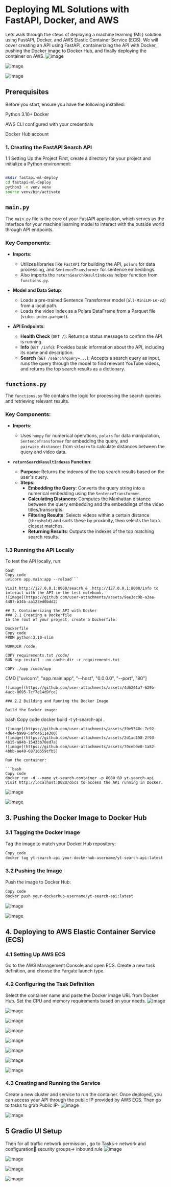 # Deploying ML Solutions with FastAPI, Docker, and AWS

Lets walk through the steps of deploying a machine learning (ML) solution using FastAPI, Docker, and AWS Elastic Container Service (ECS). We will cover creating an API using FastAPI, containerizing the API with Docker, pushing the Docker image to Docker Hub, and finally deploying the container on AWS.
![image](https://github.com/user-attachments/assets/7e022cca-b292-451b-bb1b-69f2e087f2d9)


![image](https://github.com/user-attachments/assets/568d8a0f-c5b0-402d-81dc-40d9b2d54609)


![image](https://github.com/user-attachments/assets/77e59722-51d7-4aa2-92ae-da79e87cf249)

## Prerequisites
Before you start, ensure you have the following installed:

Python 3.10+
Docker

AWS CLI configured with your credentials

Docker Hub account

### 1. Creating the FastAPI Search API
1.1 Setting Up the Project
First, create a directory for your project and initialize a Python environment:

```bash

mkdir fastapi-ml-deploy
cd fastapi-ml-deploy
python3 -m venv venv
source venv/bin/activate
```

## `main.py`

The `main.py` file is the core of your FastAPI application, which serves as the interface for your machine learning model to interact with the outside world through API endpoints.

### Key Components:
- **Imports**:
  - Utilizes libraries like `FastAPI` for building the API, `polars` for data processing, and `SentenceTransformer` for sentence embeddings.
  - Also imports the `returnSearchResultIndexes` helper function from `functions.py`.

- **Model and Data Setup**:
  - Loads a pre-trained Sentence Transformer model (`all-MiniLM-L6-v2`) from a local path.
  - Loads the video index as a Polars DataFrame from a Parquet file (`video-index.parquet`).

- **API Endpoints**:
  - **Health Check** (`GET /`): Returns a status message to confirm the API is running.
  - **Info** (`GET /info`): Provides basic information about the API, including its name and description.
  - **Search** (`GET /search?query=...`): Accepts a search query as input, runs the query through the model to find relevant YouTube videos, and returns the top search results as a dictionary.

## `functions.py`

The `functions.py` file contains the logic for processing the search queries and retrieving relevant results.

### Key Components:
- **Imports**:
  - Uses `numpy` for numerical operations, `polars` for data manipulation, `SentenceTransformer` for embedding the query, and `pairwise_distances` from `sklearn` to calculate distances between the query and video data.

- **`returnSearchResultIndexes` Function**:
  - **Purpose**: Returns the indexes of the top search results based on the user's query.
  - **Steps**:
    - **Embedding the Query**: Converts the query string into a numerical embedding using the `SentenceTransformer`.
    - **Calculating Distances**: Computes the Manhattan distance between the query embedding and the embeddings of the video titles/transcripts.
    - **Filtering Results**: Selects videos within a certain distance (`threshold`) and sorts these by proximity, then selects the top `k` closest matches.
    - **Returning Results**: Outputs the indexes of the top matching search results.



### 1.3 Running the API Locally
To test the API locally, run:
```
bash
Copy code
uvicorn app.main:app --reload```

Visit http://127.0.0.1:8000/seacrh &  http://127.0.0.1:8000/info to interact with the API in the test notebook.
![image](https://github.com/user-attachments/assets/9ee3ec9b-a3ae-4487-b34b-aa123ed0bdd2)

## 2. Containerizing the API with Docker
### 2.1 Creating a Dockerfile
In the root of your project, create a Dockerfile:

Dockerfile
Copy code
FROM python:3.10-slim

WORKDIR /code

COPY requirements.txt /code/
RUN pip install --no-cache-dir -r requirements.txt

COPY ./app /code/app

```
CMD ["uvicorn", "app.main:app", "--host", "0.0.0.0", "--port", "80"]
```
![image](https://github.com/user-attachments/assets/4d6201a7-629b-4acc-8695-7cf7e14d9fce)

### 2.2 Building and Running the Docker Image

Build the Docker image:
```
bash
Copy code
docker build -t yt-search-api .
```
![image](https://github.com/user-attachments/assets/39e5548c-7c92-4d64-b999-5afc4611e300)
![image](https://github.com/user-attachments/assets/2d1ad158-2f93-4b15-a84b-15433b78ed7a)
![image](https://github.com/user-attachments/assets/70ceb0e0-1a82-4bbb-ae49-68716559cfb5)

Run the container:

```bash
Copy code
docker run -d --name yt-search-container -p 8080:80 yt-search-api
Visit http://localhost:8080/docs to access the API running in Docker.
```

![image](https://github.com/user-attachments/assets/036bd34c-d989-4ea4-97bd-5a44c3c0d0dc)

![image](https://github.com/user-attachments/assets/58a16041-4c50-4eac-aa17-67560cb6be59)


## 3. Pushing the Docker Image to Docker Hub
### 3.1 Tagging the Docker Image

Tag the image to match your Docker Hub repository:

```bash
Copy code
docker tag yt-search-api your-dockerhub-username/yt-search-api:latest
```

### 3.2 Pushing the Image
Push the image to Docker Hub:

```bash
Copy code
docker push your-dockerhub-username/yt-search-api:latest
```
![image](https://github.com/user-attachments/assets/6ab48034-ee50-4773-b1fd-86c6c2e3c752)

![image](https://github.com/user-attachments/assets/e1005886-886f-43da-a0de-2a1be61e30bd)

## 4. Deploying to AWS Elastic Container Service (ECS)
### 4.1 Setting Up AWS ECS
Go to the AWS Management Console and open ECS. Create a new task definition, and choose the Fargate launch type.

### 4.2 Configuring the Task Definition
Select the container name and paste the Docker image URL from Docker Hub.
Set the CPU and memory requirements based on your needs.
![image](https://github.com/user-attachments/assets/cce6b5b0-8b63-4f02-bfdc-9928f4cc10fa)

![image](https://github.com/user-attachments/assets/7a1de82a-d64c-4b77-8f71-b1b9b16c8493)

![image](https://github.com/user-attachments/assets/6485cbd4-f673-48ed-8f88-69f1b8ec2b99)

![image](https://github.com/user-attachments/assets/2519cbb7-c226-4720-b9c4-7d63070f661c)


![image](https://github.com/user-attachments/assets/ff3412bb-ea35-43f0-bff1-dae5ce0f630f)

![image](https://github.com/user-attachments/assets/862be388-bfb3-49b8-8650-b9cd68618d76)

![image](https://github.com/user-attachments/assets/5ec1360e-0cdf-4f45-9b32-f1446f9eb639)

![image](https://github.com/user-attachments/assets/d4bae1bb-2fd4-48bd-bd83-41c6cb6af2c1)

### 4.3 Creating and Running the Service
Create a new cluster and service to run the container. Once deployed, you can access your API through the public IP provided by AWS ECS.
Then go to tasks to grab Public IP- 
![image](https://github.com/user-attachments/assets/03e69f69-99e5-4cd9-888a-8864d3657b4e)


![image](https://github.com/user-attachments/assets/db0e3813-5e4b-44b4-a5a7-279c9cf6cfdd)

## 5 Gradio UI Setup
Then for all traffic  network permission , go to Tasks-> network and  configuration security groups-> inbound rule
![image](https://github.com/user-attachments/assets/4eff6ac1-8ec7-4b9e-9291-03e45b85b725)

![image](https://github.com/user-attachments/assets/0975abdd-665f-4278-a3d8-3fdfb942da0c)

![image](https://github.com/user-attachments/assets/23e9e3c4-34e5-4f4d-9409-f06a73ed6267)


![image](https://github.com/user-attachments/assets/aeacea9a-91cd-4e8e-a31f-aa91d83f10ad)

